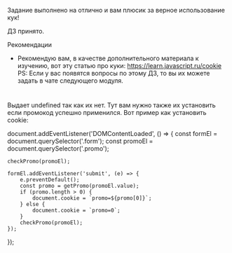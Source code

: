 Задание выполнено на отлично и вам плюсик за верное использование кук!

ДЗ принято.

Рекомендации
- Рекомендую вам, в качестве дополнительного материала к изучению, вот эту статью про куки:
https://learn.javascript.ru/cookie
PS: Если у вас появятся вопросы по этому ДЗ, то вы их можете задать в чате следующего модуля.

#
Выдает undefined так как их нет. Тут вам нужно также их установить если промокод успешно применился. Вот пример как  установить cookie:

document.addEventListener('DOMContentLoaded', () => {
    const formEl = document.querySelector('.form');
    const promoEl = document.querySelector('.promo');

    checkPromo(promoEl);

    formEl.addEventListener('submit', (e) => {
        e.preventDefault();
        const promo = getPromo(promoEl.value);
        if (promo.length > 0) {
            document.cookie = `promo=${promo[0]}`;
        } else {
            document.cookie = `promo=0`;
        }
        checkPromo(promoEl);
    });
});
